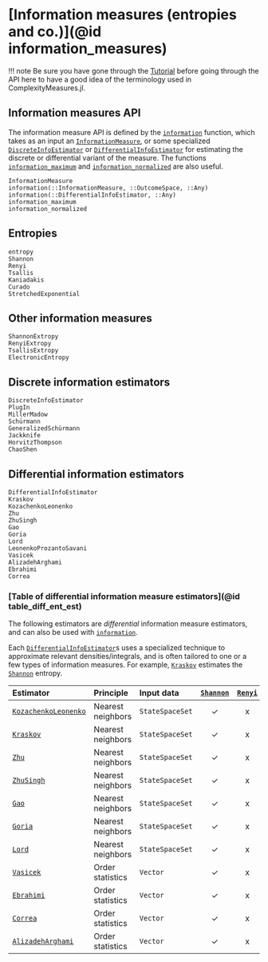 # [Information measures (entropies and co.)](@id information_measures)

!!! note
    Be sure you have gone through the [Tutorial](@ref) before going through the API here to have a good idea of the terminology used in ComplexityMeasures.jl.


## Information measures API

The information measure API is defined by the [`information`](@ref) function, which takes as an input an [`InformationMeasure`](@ref), or some specialized [`DiscreteInfoEstimator`](@ref) or [`DifferentialInfoEstimator`](@ref) for estimating the discrete or differential variant of the measure.
The functions [`information_maximum`](@ref) and [`information_normalized`](@ref) are also useful.

```@docs
InformationMeasure
information(::InformationMeasure, ::OutcomeSpace, ::Any)
information(::DifferentialInfoEstimator, ::Any)
information_maximum
information_normalized
```

## Entropies

```@docs
entropy
Shannon
Renyi
Tsallis
Kaniadakis
Curado
StretchedExponential
```

## Other information measures

```@docs
ShannonExtropy
RenyiExtropy
TsallisExtropy
ElectronicEntropy
```

## Discrete information estimators

```@docs
DiscreteInfoEstimator
PlugIn
MillerMadow
Schürmann
GeneralizedSchürmann
Jackknife
HorvitzThompson
ChaoShen
```

## Differential information estimators

```@docs
DifferentialInfoEstimator
Kraskov
KozachenkoLeonenko
Zhu
ZhuSingh
Gao
Goria
Lord
LeonenkoProzantoSavani
Vasicek
AlizadehArghami
Ebrahimi
Correa
```

### [Table of differential information measure estimators](@id table_diff_ent_est)

The following estimators are *differential* information measure estimators, and can also be used
with [`information`](@ref).

Each [`DifferentialInfoEstimator`](@ref)s uses a specialized technique to approximate relevant
densities/integrals, and is often tailored to one or a few types of information measures.
For example, [`Kraskov`](@ref) estimates the [`Shannon`](@ref) entropy.

| Estimator                    | Principle         | Input data | [`Shannon`](@ref) | [`Renyi`](@ref) | [`Tsallis`](@ref) | [`Kaniadakis`](@ref) | [`Curado`](@ref) | [`StretchedExponential`](@ref) |
| :--------------------------- | :---------------- | :--------- | :---------------: | :-------------: | :---------------: | :------------------: | :--------------: | :----------------------------: |
| [`KozachenkoLeonenko`](@ref) | Nearest neighbors | `StateSpaceSet`  |        ✓         |        x        |         x         |          x           |        x         |               x                |
| [`Kraskov`](@ref)            | Nearest neighbors | `StateSpaceSet`  |        ✓         |        x        |         x         |          x           |        x         |               x                |
| [`Zhu`](@ref)                | Nearest neighbors | `StateSpaceSet`  |        ✓         |        x        |         x         |          x           |        x         |               x                |
| [`ZhuSingh`](@ref)           | Nearest neighbors | `StateSpaceSet`  |        ✓         |        x        |         x         |          x           |        x         |               x                |
| [`Gao`](@ref)                | Nearest neighbors | `StateSpaceSet`  |        ✓         |        x        |         x         |          x           |        x         |               x                |
| [`Goria`](@ref)              | Nearest neighbors | `StateSpaceSet`  |        ✓         |        x        |         x         |          x           |        x         |               x                |
| [`Lord`](@ref)               | Nearest neighbors | `StateSpaceSet`  |        ✓         |        x        |         x         |          x           |        x         |               x                |
| [`Vasicek`](@ref)            | Order statistics  | `Vector`   |        ✓         |        x        |         x         |          x           |        x         |               x                |
| [`Ebrahimi`](@ref)           | Order statistics  | `Vector`   |        ✓         |        x        |         x         |          x           |        x         |               x                |
| [`Correa`](@ref)             | Order statistics  | `Vector`   |        ✓         |        x        |         x         |          x           |        x         |               x                |
| [`AlizadehArghami`](@ref)    | Order statistics  | `Vector`   |        ✓         |        x        |         x         |          x           |        x         |               x                |

